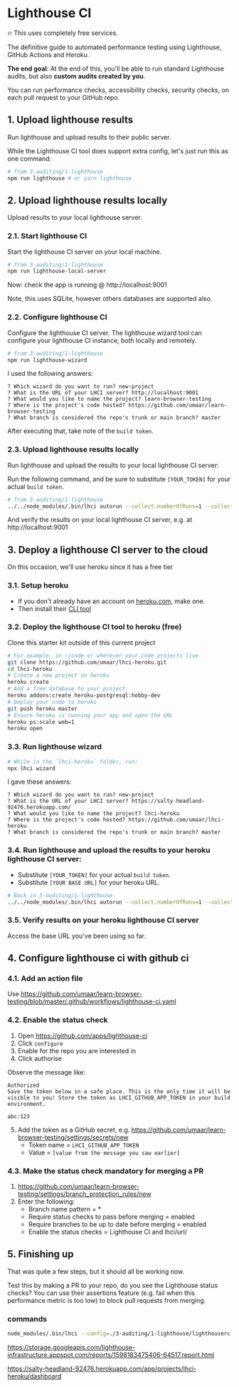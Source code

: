 
# Lighthouse CI 

🔥️ This uses completely free services.

The definitive guide to automated performance testing using Lighthouse, GitHub Actions and Heroku.

__The end goal__: At the end of this, you'll be able to run standard Lighthouse audits, but also __custom audits created by you__.

You can run performance checks, accessibility checks, security checks, on each pull request to your GitHub repo.

## 1. Upload lighthouse results

Run lighthouse and upload results to their public server.

While the Lighthouse CI tool does support extra config, let's just run this as one command:

```sh
# from 3-auditing/1-lighthouse
npm run lighthouse # or yarn lighthouse
```

## 2. Upload lighthouse results locally

Upload results to your local lighthouse server.

### 2.1. Start lighthouse CI

Start the lighthouse CI server on your local machine.

```sh
# from 3-auditing/1-lighthouse
npm run lighthouse-local-server
```

Now: check the app is running @ http://localhost:9001

Note, this uses SQLite, however others databases are supported also.

### 2.2. Configure lighthouse CI

Configure the lighthouse CI server. The lighthouse wizard tool can configure your lighthouse CI instance, both locally and remotely.

```sh
# from 3-auditing/1-lighthouse
npm run lighthouse-wizard
```

I used the following answers:

```
? Which wizard do you want to run? new-project
? What is the URL of your LHCI server? http://localhost:9001
? What would you like to name the project? learn-browser-testing
? Where is the project's code hosted? https://github.com/umaar/learn-browser-testing
? What branch is considered the repo's trunk or main branch? master
```

After executing that, take note of the `build token`.

### 2.3. Upload lighthouse results locally

Run lighthouse and upload the results to your local lighthouse CI server:

Run the following command, and be sure to substitute `[YOUR_TOKEN]` for your actual `build token`.

```sh
# from 3-auditing/1-lighthouse
../../node_modules/.bin/lhci autorun --collect.numberOfRuns=1 --collect.startServerCommand='npm start' --collect.url='http://localhost:3000' --upload.target=lhci --upload.serverBaseUrl='http://127.0.0.1:9001' --upload.token='[YOUR_TOKEN]'
```

And verify the results on your local lighthouse CI server, e.g. at http://localhost:9001

## 3. Deploy a lighthouse CI server to the cloud

On this occasion, we'll use heroku since it has a free tier

### 3.1. Setup heroku

- If you don't already have an account on [heroku.com](heroku.com), make one.
- Then install their [CLI tool](https://devcenter.heroku.com/articles/heroku-cli)

### 3.2. Deploy the lighthouse CI tool to heroku (free)

Clone this starter kit outside of this current project

```sh
# For example, in ~/code or wherever your code projects live
git clone https://github.com/umaar/lhci-heroku.git
cd lhci-heroku
# Create a new project on heroku
heroku create
# Add a free database to your project
heroku addons:create heroku-postgresql:hobby-dev
# Deploy your code to heroku
git push heroku master
# Ensure heroku is running your app and open the URL
heroku ps:scale web=1
heroku open
```

### 3.3. Run lighthouse wizard


```sh
# While in the `lhci-heroku` folder, run:
npx lhci wizard
```

I gave these answers:

```
? Which wizard do you want to run? new-project
? What is the URL of your LHCI server? https://salty-headland-92476.herokuapp.com/
? What would you like to name the project? lhci-heroku
? Where is the project's code hosted? https://github.com/umaar/lhci-heroku
? What branch is considered the repo's trunk or main branch? master
```

### 3.4. Run lighthouse and upload the results to your heroku lighthouse CI server:

- Substitute `[YOUR_TOKEN]` for your actual `build token`.
- Substitute `[YOUR BASE URL]` for your heroku URL.

```sh
# Back in 3-auditing/1-lighthouse
../../node_modules/.bin/lhci autorun --collect.numberOfRuns=1 --collect.startServerCommand='npm start' --collect.url='http://localhost:3000' --upload.target=lhci --upload.serverBaseUrl='[YOUR BASE URL]' --upload.token='[YOUR_TOKEN]'
```

### 3.5. Verify results on your heroku lighthouse CI server

Access the base URL you've been using so far.


## 4. Configure lighthouse ci with github ci

### 4.1. Add an action file

Use https://github.com/umaar/learn-browser-testing/blob/master/.github/workflows/lighthouse-ci.yaml


### 4.2. Enable the status check

1. Open https://github.com/apps/lighthouse-ci
2. Click `configure`
3. Enable for the repo you are interested in
4. Click authorise

Observe the message like:

```
Authorized
Save the token below in a safe place. This is the only time it will be visible to you! Store the token as LHCI_GITHUB_APP_TOKEN in your build environment.

abc:123
```

5. Add the token as a GitHub secret, e.g. https://github.com/umaar/learn-browser-testing/settings/secrets/new
	+ Token name = `LHCI_GITHUB_APP_TOKEN`
	+ Value = `[value from the message you saw earlier]`


### 4.3. Make the status check mandatory for merging a PR

1. https://github.com/umaar/learn-browser-testing/settings/branch_protection_rules/new
2. Enter the following:
	+ Branch name pattern = *
	+ Require status checks to pass before merging = enabled
	+ Require branches to be up to date before merging = enabled
	+ Enable the status checks = Lighthouse CI and lhci/url/


## 5. Finishing up

That was quite a few steps, but it should all be working now.

Test this by making a PR to your repo, do you see the Lighthouse status checks? You can use their assertions feature (e.g. fail when this performance metric is too low) to block pull requests from merging.

### commands

```sh
node_modules/.bin/lhci --config=./3-auditing/1-lighthouse/lighthouserc.json autorun
```

https://storage.googleapis.com/lighthouse-infrastructure.appspot.com/reports/1598183475406-64517.report.html

https://salty-headland-92476.herokuapp.com/app/projects/lhci-heroku/dashboard